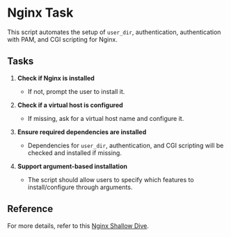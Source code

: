 # Nginx Task  

This script automates the setup of `user_dir`, authentication, authentication with PAM, and CGI scripting for Nginx.  

## **Tasks**  

1. **Check if Nginx is installed**  
   - If not, prompt the user to install it.  

2. **Check if a virtual host is configured**  
   - If missing, ask for a virtual host name and configure it.  

3. **Ensure required dependencies are installed**  
   - Dependencies for `user_dir`, authentication, and CGI scripting will be checked and installed if missing.  

4. **Support argument-based installation**  
   - The script should allow users to specify which features to install/configure through arguments.  

## **Reference**  
For more details, refer to this [Nginx Shallow Dive](https://gitlab.com/vaiolabs-io/nginx-shallow-dive).  

